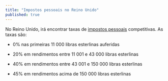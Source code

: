 ```yaml
---
title: "Impostos pessoais no Reino Unido"
published: true
---
```

No Reino Unido, irá encontrar taxas de [impostos pessoais](https://www.gov.uk/topic/personal-tax) competitivas. As taxas são:
 
- 0% nas primeiras 11 000 libras esterlinas auferidas

- 20% em rendimentos entre 11 001 e 43 000 libras esterlinas

- 40% em rendimentos entre 43 001 e 150 000 libras esterlinas

- 45% em rendimentos acima de 150 000 libras esterlinas
